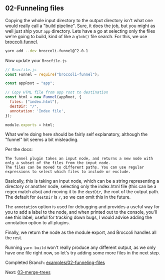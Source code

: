 ## 02-Funneling files

Copying the whole input directory to the output directory isn't what one would really call a "build pipeline".
Sure, it does the job, but you might as well just ship your `app` directory. Lets have a go at selecting only the files
we're going to build, kind of like a `glob()` file search. For this, we use
[broccoli-funnel](https://github.com/broccolijs/broccoli-funnel).

```sh
yarn add --dev broccoli-funnel@^2.0.1
```

Now update your `Brocfile.js`

```js
// Brocfile.js
const Funnel = require("broccoli-funnel");

const appRoot = "app";

// Copy HTML file from app root to destination
const html = new Funnel(appRoot, {
  files: ["index.html"],
  destDir: "/",
  annotation: 'Index file',
});

module.exports = html;
```

What we're doing here should be fairly self explanatory, although the "funnel" bit seems a bit misleading.

Per the docs:

    The funnel plugin takes an input node, and returns a new node with only a subset of the files from the input node.
    The files can be moved to different paths. You can use regular expressions to select which files to include or exclude.

Basically, this is taking an input node, which can be a string representing a directory or another node,
selecting only the index.html file (this can be a regex match also) and moving it to the `destDir`, the root of
the output path. The default for `destDir` is `/`, so we can omit this in the future.

The `annotation` option is used for debugging and provides a useful way for you to add a label to the node, and when
printed out to the console, you'll see this label, useful for tracking down bugs, I would advise adding the annotation
option to all plugins.

Finally, we return the node as the module export, and Broccoli handles all the rest.

Running `yarn build` won't really produce any different output, as we only have one file right now, so let's try
adding some more files in the next step.

Completed Branch: [examples/02-funneling-files](https://github.com/oligriffiths/broccolijs-tutorial/tree/examples/02-funnelling-files)

Next: [03-merge-trees](/docs/03-merge-trees.md)
